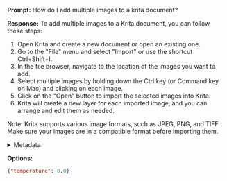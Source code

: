 **Prompt:**
How do I add multiple images to a krita document?

**Response:**
To add multiple images to a Krita document, you can follow these steps:

1. Open Krita and create a new document or open an existing one.
2. Go to the "File" menu and select "Import" or use the shortcut Ctrl+Shift+I.
3. In the file browser, navigate to the location of the images you want to add.
4. Select multiple images by holding down the Ctrl key (or Command key on Mac) and clicking on each image.
5. Click on the "Open" button to import the selected images into Krita.
6. Krita will create a new layer for each imported image, and you can arrange and edit them as needed.

Note: Krita supports various image formats, such as JPEG, PNG, and TIFF. Make sure your images are in a compatible format before importing them.

<details><summary>Metadata</summary>

- Duration: 4375 ms
- Datetime: 2023-12-16T18:13:55.726909
- Model: gpt-3.5-turbo-0613

</details>

**Options:**
```json
{"temperature": 0.0}
```

